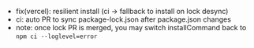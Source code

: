 - fix(vercel): resilient install (ci → fallback to install on lock desync)
- ci: auto PR to sync package-lock.json after package.json changes
- note: once lock PR is merged, you may switch installCommand back to `npm ci --loglevel=error`
